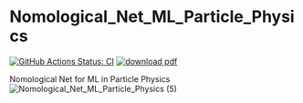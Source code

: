 # Nomological_Net_ML_Particle_Physics

[![GitHub Actions Status: CI](https://github.com/jmduarte/Nomological_Net_ML_Particle_Physics/workflows/Deploy%20build/badge.svg)](https://github.com/jmduarte/Nomological_Net_ML_Particle_Physics/actions?query=workflow%3A"Deploy+build"+branch%3Amain)
[![download pdf](https://img.shields.io/static/v1?label=Download&message=PDF&color=blue)](https://github.com/jmduarte/CNomological_Net_ML_Particle_PhysicsV/raw/gh-pages/main.pdf)


Nomological Net for ML in Particle Physics
![Nomological_Net_ML_Particle_Physics (5)](https://user-images.githubusercontent.com/4932543/201968489-447e552d-14d8-4c18-86d0-6186237af136.png)
